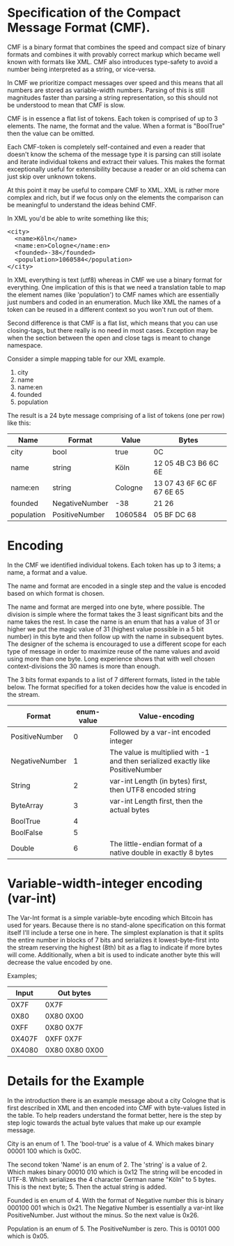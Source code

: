 # Specification of the Compact Message Format (CMF).

CMF is a binary format that combines the speed and compact size of binary
formats and combines it with provably correct markup which became well known
with formats like XML.  CMF also introduces type-safety to avoid a number
being interpreted as a string, or vice-versa.

In CMF we prioritize compact messages over speed and this means that all
numbers are stored as variable-width numbers. Parsing of this is still
magnitudes faster than parsing a string representation, so this should not
be understood to mean that CMF is slow.

CMF is in essence a flat list of tokens. Each token is comprised of up to 3
elements. The name, the format and the value.  When a format is "BoolTrue"
then the value can be omitted.

Each CMF-token is completely self-contained and even a reader that doesn't
know the schema of the message type it is parsing can still isolate and
iterate individual tokens and extract their values. This makes the format
exceptionally useful for extensibility because a reader or an old schema
can just skip over unknown tokens.

At this point it may be useful to compare CMF to XML. XML is rather more
complex and rich, but if we focus only on the elements the comparison can
be meaningful to understand the ideas behind CMF.

In XML you'd be able to write something like this;

<pre>&lt;city>
  &lt;name>Köln&lt;/name>
  &lt;name:en>Cologne&lt;/name:en>
  &lt;founded>-38&lt;/founded>
  &lt;population>1060584&lt;/population>
&lt;/city></pre>

In XML everything is text (utf8) whereas in CMF we use a binary format for
everything. One implication of this is that we need a translation table to
map the element names (like 'population') to CMF names which are
essentially just numbers and coded in an enumeration.  Much like XML the
names of a token can be reused in a different context so you won't run out
of them.

Second difference is that CMF is a flat list, which means that you can use
closing-tags, but there really is no need in most cases. Exception may be
when the section between the open and close tags is meant to change
namespace.

Consider a simple mapping table for our XML example.

1. city
2. name
3. name:en
4. founded
5. population

The result is a 24 byte message comprising of a list of tokens (one per
row) like this:

|Name|Format|Value|Bytes|
|---|---|---|---|
|city|bool|true|0C|
|name|string|Köln|12 05 4B C3 B6 6C 6E|
|name:en|string|Cologne|13 07 43 6F 6C 6F 67 6E 65|
|founded|NegativeNumber|-38|21 26|
|population|PositiveNumber|1060584|05 BF DC 68|


# Encoding

In the CMF we identified individual tokens. Each token has up to 3 items; a
name, a format and a value.

The name and format are encoded in a single step and the value is encoded
based on which format is chosen.

The name and format are merged into one byte, where possible. The division
is simple where the format takes the 3 least significant bits and the
name takes the rest. In case the name is an enum that has a value of 31 or
higher we put the magic value of 31 (highest value possible in a 5 bit
number) in this byte and then follow up with the name in subsequent
bytes.  The designer of the schema is encouraged to use a different scope
for each type of message in order to maximize reuse of the name values and
avoid using more than one byte. Long experience shows that with well chosen
context-divisions the 30 names is more than enough.

The 3 bits format expands to a list of 7 different formats, listed in the
table below. The format specified for a token decides how the value is
encoded in the stream.

|Format|enum-value|Value-encoding|
|---|---|---|
|PositiveNumber|0|Followed by a var-int encoded integer|
|NegativeNumber|1|The value is multiplied with -1 and then serialized exactly like PositiveNumber|
|String|2|var-int Length (in bytes) first, then UTF8 encoded string|
|ByteArray|3|var-int Length first, then the actual bytes|
|BoolTrue|4||
|BoolFalse|5||
|Double|6|The little-endian format of a native double in exactly 8 bytes|

# Variable-width-integer encoding (var-int)

The Var-Int format is a simple variable-byte encoding which Bitcoin has
used for years. Because there is no stand-alone specification on this
format itself I'll include a terse one in here.
The simplest explanation is that it splits the entire number in blocks of 7
bits and serializes it lowest-byte-first into the stream reserving the
highest (8th) bit as a flag to indicate if more bytes will come.
Additionally, when a bit is used to indicate another byte this will
decrease the value encoded by one.

Examples;

| Input|Out bytes|
|------|---------|
|0X7F  |0X7F     |
|0X80  |0X80 0X00|
|0XFF  |0X80 0X7F|
|0X407F|0XFF 0X7F|
|0X4080|0X80 0X80 0X00|

# Details for the Example

In the introduction there is an example message about a city Cologne that is first
described in XML and then encoded into CMF with byte-values listed in the
table. To help readers understand the format better, here is the step by
step logic towards the actual byte values that make up our example message.

City is an enum of 1. The 'bool-true' is a value of 4. Which makes binary
00001 100 which is 0x0C.

The second token 'Name' is an enum of 2. The 'string' is a value of 2.
Which makes binary 00010 010 which is 0x12
The string will be encoded in UTF-8. Which serializes the 4 character
German name "Köln" to 5 bytes. This is the next byte; 5.  Then the actual
string is added.

Founded is en enum of 4. With the format of Negative number this is binary
000100 001 which is 0x21. The Negative Number is essentially a var-int
like PositiveNumber. Just without the minus. So the next value is 0x26.

Population is an enum of 5. The PositiveNumber is zero. This is 00101 000
which is 0x05.

